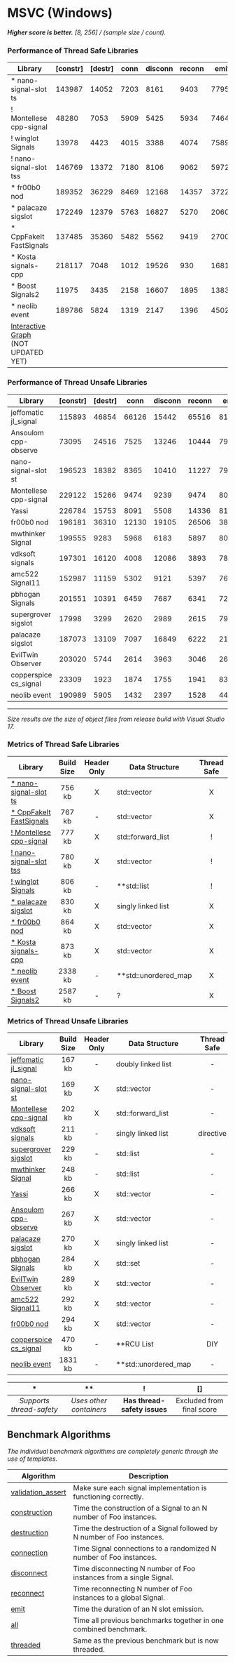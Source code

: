 
# MSVC (Windows)

**_Higher score is better._** _[8, 256] / (sample size / count)._

### Performance of Thread Safe Libraries

| Library | [constr] | [destr] | conn | disconn | reconn | emit | all | threaded | score |
|---------|----------|---------|------|---------|--------|------|----------|----------|-------|
| * nano-signal-slot ts | 143987 | 14052 | 7203 | 8161 | 9403 | 77956 | 4277 | 147 | 107145 |
| ! Montellese cpp-signal | 48280 | 7053 | 5909 | 5425 | 5934 | 74646 | 2499 | 164 | 94576 |
| ! winglot Signals | 13978 | 4423 | 4015 | 3388 | 4074 | 75892 | 1620 | 130 | 89119 |
| ! nano-signal-slot tss | 146769 | 13372 | 7180 | 8106 | 9062 | 59723 | 4129 | 150 | 88351 |
| * fr00b0 nod | 189352 | 36229 | 8469 | 12168 | 14357 | 37221 | 5901 | 25 | 78141 |
| * palacaze sigslot | 172249 | 12379 | 5763 | 16827 | 5270 | 20606 | 3605 | 257 | 52329 |
| * CppFakeIt FastSignals | 137485 | 35360 | 5482 | 5562 | 9419 | 27008 | 2935 | 29 | 50436 |
| * Kosta signals-cpp | 218117 | 7048 | 1012 | 19526 | 930 | 16817 | 823 | 43 | 39151 |
| * Boost Signals2 | 11975 | 3435 | 2158 | 16607 | 1895 | 13830 | 61 | 6 | 34558 |
| * neolib event | 189786 | 5824 | 1319 | 2147 | 1396 | 4502 | 715 | 44 | 10123 |
| [Interactive Graph](https://plot.ly/~NoAvailableAlias/1/) (NOT UPDATED YET) |

### Performance of Thread Unsafe Libraries

| Library | [constr] | [destr] | conn | disconn | reconn | emit | all | threaded | score |
|---------|----------|---------|------|---------|--------|------|----------|----------|-------|
| jeffomatic jl_signal | 115893 | 46854 | 66126 | 15442 | 65516 | 81337 | 11026 | 0 | 239449 |
| Ansoulom cpp-observe | 73095 | 24516 | 7525 | 13246 | 10444 | 79439 | 5590 | 0 | 116242 |
| nano-signal-slot st | 196523 | 18382 | 8365 | 10410 | 11227 | 79697 | 5298 | 0 | 114997 |
| Montellese cpp-signal | 229122 | 15266 | 9474 | 9239 | 9474 | 80378 | 4440 | 0 | 113004 |
| Yassi | 226784 | 15753 | 8091 | 5508 | 14336 | 81096 | 3568 | 0 | 112600 |
| fr00b0 nod | 196181 | 36310 | 12130 | 19105 | 26506 | 38401 | 9665 | 0 | 105807 |
| mwthinker Signal | 199555 | 9283 | 5968 | 6183 | 5897 | 80266 | 2852 | 0 | 101166 |
| vdksoft signals | 197301 | 16120 | 4008 | 12086 | 3893 | 78225 | 2650 | 0 | 100862 |
| amc522 Signal11 | 152987 | 11159 | 5302 | 9121 | 5397 | 76877 | 3354 | 0 | 100052 |
| pbhogan Signals | 201551 | 10391 | 6459 | 7687 | 6341 | 72442 | 3426 | 0 | 96355 |
| supergrover sigslot | 17998 | 3299 | 2620 | 2989 | 2615 | 79977 | 1285 | 0 | 89486 |
| palacaze sigslot | 187073 | 13109 | 7097 | 16849 | 6222 | 21285 | 4007 | 0 | 55460 |
| EvilTwin Observer | 203020 | 5744 | 2614 | 3963 | 3046 | 26889 | 1611 | 0 | 38123 |
| copperspice cs_signal | 23309 | 1923 | 1874 | 1755 | 1941 | 8321 | 804 | 0 | 14695 |
| neolib event | 190989 | 5905 | 1432 | 2397 | 1528 | 4464 | 767 | 0 | 10589 |

___
_Size results are the size of object files from release build with Visual Studio 17._

### Metrics of Thread Safe Libraries

| Library | Build Size | Header Only | Data Structure | Thread Safe |
| ------- |:----------:|:-----------:| -------------- |:-----------:|
| [* nano-signal-slot ts](https://github.com/NoAvailableAlias/nano-signal-slot/tree/rework) | 756 kb | X | std::vector | X |
| [* CppFakeIt FastSignals](https://github.com/CppFakeIt/FastSignals) | 767 kb | - | std::vector | X |
| [! Montellese cpp-signal](https://github.com/Montellese/cpp-signal) | 777 kb | X | std::forward_list | ! |
| [! nano-signal-slot tss](https://github.com/NoAvailableAlias/nano-signal-slot/tree/rework) | 780 kb | X | std::vector | ! |
| [! winglot Signals](https://github.com/winglot/Signals) | 806 kb | - | **std::list | ! |
| [* palacaze sigslot](https://github.com/palacaze/sigslot) | 830 kb | X | singly linked list | X |
| [* fr00b0 nod](https://github.com/fr00b0/nod) | 864 kb | X | std::vector | X |
| [* Kosta signals-cpp](https://github.com/Kosta-Github/signals-cpp) | 873 kb | X | std::vector | X |
| [* neolib event](https://github.com/i42output/neolib) | 2338 kb | - | **std::unordered_map | X |
| [* Boost Signals2](http://www.boost.org/doc/libs/1_58_0/doc/html/signals2.html) | 2587 kb | - | ? | X |

### Metrics of Thread Unsafe Libraries

| Library | Build Size | Header Only | Data Structure | Thread Safe |
| ------- |:----------:|:-----------:| -------------- |:-----------:|
| [jeffomatic jl_signal](https://github.com/jeffomatic/jl_signal) | 167 kb | - | doubly linked list | - |
| [nano-signal-slot st](https://github.com/NoAvailableAlias/nano-signal-slot/tree/rework) | 169 kb | X | std::vector | - |
| [Montellese cpp-signal](https://github.com/Montellese/cpp-signal) | 202 kb | X | std::forward_list | - |
| [vdksoft signals](https://github.com/vdksoft/signals) | 211 kb | - | singly linked list | directive |
| [supergrover sigslot](https://github.com/supergrover/sigslot) | 229 kb | - | std::list | - |
| [mwthinker Signal](https://github.com/mwthinker/Signal) | 248 kb | - | std::list | - |
| [Yassi](http://www.codeproject.com/Articles/867044/Yassi-Yet-Another-Signal-Slot-Implementation) | 266 kb | X | std::vector | - |
| [Ansoulom cpp-observe](https://github.com/Ansoulom/cpp-observe) | 267 kb | X | std::vector | - |
| [palacaze sigslot](https://github.com/palacaze/sigslot) | 270 kb | X | singly linked list | - |
| [pbhogan Signals](https://github.com/pbhogan/Signals) | 284 kb | X | std::set | - |
| [EvilTwin Observer](http://eviltwingames.com/blog/the-observer-pattern-revisited/) | 289 kb | X | std::vector | - |
| [amc522 Signal11](https://github.com/amc522/Signal11) | 292 kb | X | std::vector | - |
| [fr00b0 nod](https://github.com/fr00b0/nod) | 294 kb | X | std::vector | - |
| [copperspice cs_signal](https://github.com/copperspice/cs_signal) | 470 kb | - | **RCU List | DIY |
| [neolib event](https://github.com/i42output/neolib) | 1831 kb | - | **std::unordered_map | - |

| * | ** | ! | [] |
|:-:|:--:|:-:|:--:|
| _Supports thread-safety_ | _Uses other containers_ | **Has thread-safety issues** | Excluded from final score |

Benchmark Algorithms
--------------------

_The individual benchmark algorithms are completely generic through the use of templates._

| Algorithm | Description |
| --------- | ----------- |
| [validation_assert](https://github.com/NoAvailableAlias/signal-slot-benchmarks/blob/master/benchmark.hpp#L19) | Make sure each signal implementation is functioning correctly. |
| [construction](https://github.com/NoAvailableAlias/signal-slot-benchmarks/blob/master/benchmark.hpp#L48) | Time the construction of a Signal to an N number of Foo instances. |
| [destruction](https://github.com/NoAvailableAlias/signal-slot-benchmarks/blob/master/benchmark.hpp#L69) | Time the destruction of a Signal followed by N number of Foo instances. |
| [connection](https://github.com/NoAvailableAlias/signal-slot-benchmarks/blob/master/benchmark.hpp#L95) | Time Signal connections to a randomized N number of Foo instances. |
| [disconnect](https://github.com/NoAvailableAlias/signal-slot-benchmarks/blob/master/benchmark.hpp#L118) | Time disconnecting N number of Foo instances from a single Signal. |
| [reconnect](https://github.com/NoAvailableAlias/signal-slot-benchmarks/blob/master/benchmark.hpp#L145) | Time reconnecting N number of Foo instances to a global Signal. |
| [emit](https://github.com/NoAvailableAlias/signal-slot-benchmarks/blob/master/benchmark.hpp#L169) | Time the duration of an N slot emission. |
| [all](https://github.com/NoAvailableAlias/signal-slot-benchmarks/blob/master/benchmark.hpp#L194) | Time all previous benchmarks together in one combined benchmark. |
| [threaded](https://github.com/NoAvailableAlias/signal-slot-benchmarks/blob/master/benchmark.hpp#L218) | Same as the previous benchmark but is now threaded. |
<br/>
